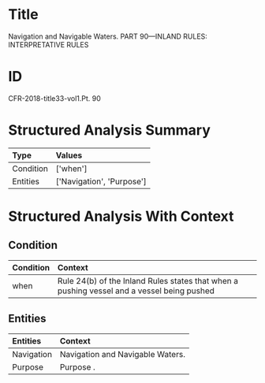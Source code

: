 # Title

 Navigation and Navigable Waters. PART 90—INLAND RULES: INTERPRETATIVE RULES


# ID

 CFR-2018-title33-vol1.Pt. 90


# Structured Analysis Summary

| Type      | Values                    |
|:----------|:--------------------------|
| Condition | ['when']                  |
| Entities  | ['Navigation', 'Purpose'] |


# Structured Analysis With Context

 


## Condition

| Condition   | Context                                                                                     |
|:------------|:--------------------------------------------------------------------------------------------|
| when        | Rule 24(b) of the Inland Rules states that  when a pushing vessel and a vessel being pushed |


## Entities

| Entities   | Context                           |
|:-----------|:----------------------------------|
| Navigation | Navigation  and Navigable Waters. |
| Purpose    | Purpose .                         |


